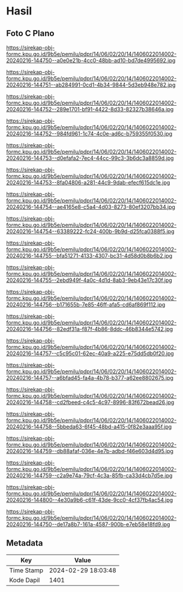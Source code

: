# Hasil

## Foto C Plano

https://sirekap-obj-formc.kpu.go.id/9b5e/pemilu/pdpr/14/06/02/20/14/1406022014002-20240216-144750--a0e0e21b-4cc0-48bb-ad10-bd7de4995692.jpg

https://sirekap-obj-formc.kpu.go.id/9b5e/pemilu/pdpr/14/06/02/20/14/1406022014002-20240216-144751--ab284991-0cd1-4b34-9844-5d3eb948e782.jpg

https://sirekap-obj-formc.kpu.go.id/9b5e/pemilu/pdpr/14/06/02/20/14/1406022014002-20240216-144752--289e1701-bf91-4422-8d33-82327b38646a.jpg

https://sirekap-obj-formc.kpu.go.id/9b5e/pemilu/pdpr/14/06/02/20/14/1406022014002-20240216-144752--984fd961-1c74-4c0e-ad6c-b759355f0530.jpg

https://sirekap-obj-formc.kpu.go.id/9b5e/pemilu/pdpr/14/06/02/20/14/1406022014002-20240216-144753--d0efafa2-7ec4-44cc-99c3-3b6dc3a8859d.jpg

https://sirekap-obj-formc.kpu.go.id/9b5e/pemilu/pdpr/14/06/02/20/14/1406022014002-20240216-144753--8fa04806-a281-44c9-9dab-efecf615dc1e.jpg

https://sirekap-obj-formc.kpu.go.id/9b5e/pemilu/pdpr/14/06/02/20/14/1406022014002-20240216-144754--ae4165e8-c5a4-4d03-8273-80ef3207bb34.jpg

https://sirekap-obj-formc.kpu.go.id/9b5e/pemilu/pdpr/14/06/02/20/14/1406022014002-20240216-144754--63389222-fc24-400b-9b9d-d25fca0388f5.jpg

https://sirekap-obj-formc.kpu.go.id/9b5e/pemilu/pdpr/14/06/02/20/14/1406022014002-20240216-144755--bfa51271-4133-4307-bc31-4d58d0b8b6b2.jpg

https://sirekap-obj-formc.kpu.go.id/9b5e/pemilu/pdpr/14/06/02/20/14/1406022014002-20240216-144755--2ebd949f-4a0c-4d1d-8ab3-9eb43e17c30f.jpg

https://sirekap-obj-formc.kpu.go.id/9b5e/pemilu/pdpr/14/06/02/20/14/1406022014002-20240216-144756--b171655b-7e85-46ff-afa5-cd6af869f112.jpg

https://sirekap-obj-formc.kpu.go.id/9b5e/pemilu/pdpr/14/06/02/20/14/1406022014002-20240216-144756--82edf31a-f87f-4b86-8ddc-46b8344e5742.jpg

https://sirekap-obj-formc.kpu.go.id/9b5e/pemilu/pdpr/14/06/02/20/14/1406022014002-20240216-144757--c5c95c01-62ec-40a9-a225-e75dd5db0f20.jpg

https://sirekap-obj-formc.kpu.go.id/9b5e/pemilu/pdpr/14/06/02/20/14/1406022014002-20240216-144757--a6bfad45-fa4a-4b78-b377-a62ee8802675.jpg

https://sirekap-obj-formc.kpu.go.id/9b5e/pemilu/pdpr/14/06/02/20/14/1406022014002-20240216-144758--cd2fbeed-c4c5-4c97-8996-83f672bead26.jpg

https://sirekap-obj-formc.kpu.go.id/9b5e/pemilu/pdpr/14/06/02/20/14/1406022014002-20240216-144758--5bbeda63-6f45-48bd-a415-0f82e3aaa95f.jpg

https://sirekap-obj-formc.kpu.go.id/9b5e/pemilu/pdpr/14/06/02/20/14/1406022014002-20240216-144759--db88afaf-036e-4e7b-adbd-f46e603d4d95.jpg

https://sirekap-obj-formc.kpu.go.id/9b5e/pemilu/pdpr/14/06/02/20/14/1406022014002-20240216-144759--c2a9e74a-79cf-4c3a-85fb-ca33d4cb7d5e.jpg

https://sirekap-obj-formc.kpu.go.id/9b5e/pemilu/pdpr/14/06/02/20/14/1406022014002-20240216-144800--4e30a9b6-c61f-43de-9cc0-4cf37fb4ac54.jpg

https://sirekap-obj-formc.kpu.go.id/9b5e/pemilu/pdpr/14/06/02/20/14/1406022014002-20240216-144750--de17a8b7-161a-4587-900b-e7eb58e18fd9.jpg


## Metadata

| Key        | Value               |
| ---------- | ------------------- |
| Time Stamp | 2024-02-29 18:03:48 |
| Kode Dapil | 1401                |




